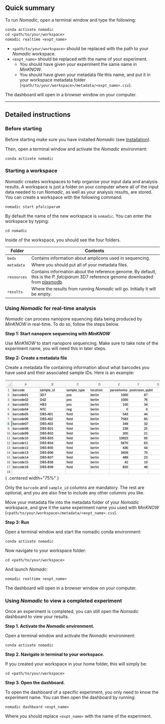 
## Quick summary

To run *Nomadic*, open a terminal window and type the following:

```
conda activate nomadic
cd <path/to/your/workspace>
nomadic realtime <expt_name>
```

- `<path/to/your/workspace>` should be replaced with the path to your *Nomadic* workspace.
- `<expt_name>` should be replaced with the name of your experiment.
    - You should have given your experiment the same name in *MinKNOW*.
    - You should have given your metadata file this name, and put it in your workspace metadata folder (`<path/to/your/workspace>/metadata/<expt_name>.csv`).

The dashboard will open in a browser window on your computer. 

<!-- 1. Create a workspace if you have not already (`nomadic start pfalciparum`).
2. Pick an experiment name (e.g. `2025-06-21_first-sequencing`)
3. Start your sequencing run with *MinKNOW* using your experiment name.
4. Put your metadata file in the `metadata` folder in your *Nomadic* workspace. Name the file with your experiment name (e.g. `2025-06-21_first-sequencing.csv`).
5. Start *Nomadic*: `nomadic realtime 2025-06-21_first-sequencing` -->



---
## Detailed instructions

### Before starting
Before starting make sure you have installed *Nomadic* (see [Installation](installation.md)). 

Then, open a terminal window and activate the *Nomadic* environment:

```
conda activate nomadic
```


### Starting a workspace

*Nomadic* creates workspaces to help organise your input data and analysis results. A workspace is just a folder on your computer where all of the input data needed to run *Nomadic*, as well as your analysis results, are stored. You can create a workspace with the following command:

```
nomadic start pfalciparum
```

By default the name of the new workspace is `nomadic`. You can enter the workspace by typing:

```
cd nomadic
```

Inside of the workspace, you should see the four folders.

| Folder | Contents |
| --- | --- |
| `beds` | Contains information about amplicons used in sequencing. |
| `metadata` | Where you should put all of your metadata files. |
| `resources` | Contains information about the reference genome. By default, this is the *P. falciparum* 3D7 reference genome downloaded from [plasmodb](https://plasmodb.org/plasmo/app). |
| `results` | Where the results from running *Nomadic* will go. Initially it will be empty. |


### Using *Nomadic* for real-time analysis
*Nomadic* can process nanopore squencing data being produced by *MinKNOW* in real-time. To do so, follow the steps below.

**Step 1: Start nanopore sequencing with *MinKNOW***

Use *MinKNOW* to start nanopore sequencing. Make sure to take note of the experiment name, you will need this in later steps.


**Step 2: Create a metadata file**

Create a metadata file containing information about what barcodes you have used and their associated sample IDs. Here is an example:


![metadata](img/basic/metadata.png){ .centered width="75%" }

Only the `barcode` and `sample_id` columns are mandatory. The rest are optional, and you are also free to include any other columns you like.

Move your metadata file into the metadata folder of your *Nomadic* workspace, and give it the same experiment name you used with *MinKNOW* (`<path/to/your/workspace>/metadata/<expt_name>.csv`).


**Step 3: Run**

Open a terminal window and start the nomadic conda environment:

```
conda activate nomadic
```

Now navigate to your workspace folder:

```
cd <path/to/your/workspace>
```

And launch *Nomadc*:


```
nomadic realtime <expt_name>
```

The dashboard will open in a browser window on your computer. 

### Using *Nomadic* to view a completed experiment

Once an experiment is completed, you can still open the *Nomadic* dashboard to view your results.

**Step 1. Activate the *Nomadic* environment.**


Open a terminal window and activate the *Nomadic* environment:

```
conda activate nomadic
```

**Step 2. Navigate in terminal to your workspace.**


If you created your workspace in your home folder, this will simply be:
```
cd <path/to/your/workspace>
```

**Step 3. Open the dashboard.**


To open the dashboard of a specific experiment, you only need to know the experiment name. You can then open the dashboard by running:
```
nomadic dashboard <expt_name>
```
Where you should replace `<expt_name>` with the name of the experiment.

